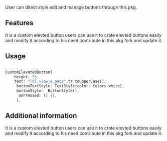 <!--
Flutter Custom Elevted Button User can elevted  and manag use style his button
For information about how to write a good package README, see the guide for
[writing package pages](https://dart.dev/guides/libraries/writing-package-pages).

For general information about developing packages, see the Dart guide for
[creating packages](https://dart.dev/guides/libraries/create-library-packages)
and the Flutter guide for
[developing packages and plugins](https://flutter.dev/developing-packages).
-->

 User can direct style edit and manage buttons through this pkg.

## Features

It is a custom elevted button users can use it to crate elevted buttons easily and modify it according to his need contribute in this pkg fork and update it.



## Usage

```dart

CustomElevatedButton(
    height: 58,
    text: "lbl_view_e_pass".tr.toUpperCase(),
     buttonTextStyle: TextStyle(color: Colors.white),
     buttonStyle:  ButtonStyle(),
      onPressed: () {},
     ),
```


## Additional information

It is a custom elevted button users can use it to crate elevted buttons easily and modify it according to his need contribute in this pkg fork and update it.
